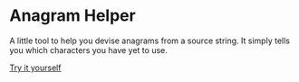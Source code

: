 # Anagram Helper

A little tool to help you devise anagrams from a source string. It simply tells you which characters you have yet to use.

[Try it yourself](https://glynnbird.github.io/anagramhelper/)